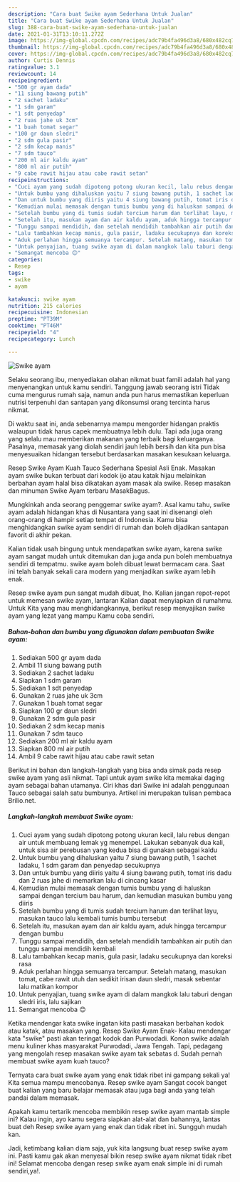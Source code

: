 ```yaml
---
description: "Cara buat Swike ayam Sederhana Untuk Jualan"
title: "Cara buat Swike ayam Sederhana Untuk Jualan"
slug: 388-cara-buat-swike-ayam-sederhana-untuk-jualan
date: 2021-01-31T13:10:11.272Z
image: https://img-global.cpcdn.com/recipes/adc79b4fa496d3a8/680x482cq70/swike-ayam-foto-resep-utama.jpg
thumbnail: https://img-global.cpcdn.com/recipes/adc79b4fa496d3a8/680x482cq70/swike-ayam-foto-resep-utama.jpg
cover: https://img-global.cpcdn.com/recipes/adc79b4fa496d3a8/680x482cq70/swike-ayam-foto-resep-utama.jpg
author: Curtis Dennis
ratingvalue: 3.1
reviewcount: 14
recipeingredient:
- "500 gr ayam dada"
- "11 siung bawang putih"
- "2 sachet ladaku"
- "1 sdm garam"
- "1 sdt penyedap"
- "2 ruas jahe uk 3cm"
- "1 buah tomat segar"
- "100 gr daun sledri"
- "2 sdm gula pasir"
- "2 sdm kecap manis"
- "7 sdm tauco"
- "200 ml air kaldu ayam"
- "800 ml air putih"
- "9 cabe rawit hijau atau cabe rawit setan"
recipeinstructions:
- "Cuci ayam yang sudah dipotong potong ukuran kecil, lalu rebus dengan air untuk membuang lemak yg menempel. Lakukan sebanyak dua kali, untuk sisa air perebusan yang kedua bisa di gunakan sebagai kaldu"
- "Untuk bumbu yang dihaluskan yaitu 7 siung bawang putih, 1 sachet ladaku, 1 sdm garam dan penyedap secukupnya"
- "Dan untuk bumbu yang diiris yaitu 4 siung bawang putih, tomat iris dadu dan 2 ruas jahe di memarkan lalu di cincang kasar"
- "Kemudian mulai memasak dengan tumis bumbu yang di haluskan sampai dengan tercium bau harum, dan kemudian masukan bumbu yang diiris"
- "Setelah bumbu yang di tumis sudah tercium harum dan terlihat layu, masukan tauco lalu kembali tumis bumbu tersebut"
- "Setelah itu, masukan ayam dan air kaldu ayam, aduk hingga tercampur dengan bumbu"
- "Tunggu sampai mendidih, dan setelah mendidih tambahkan air putih dan tunggu sampai mendidih kembali"
- "Lalu tambahkan kecap manis, gula pasir, ladaku secukupnya dan koreksi rasa"
- "Aduk perlahan hingga semuanya tercampur. Setelah matang, masukan tomat, cabe rawit utuh dan sedikit irisan daun sledri, masak sebentar lalu matikan kompor"
- "Untuk penyajian, tuang swike ayam di dalam mangkok lalu taburi dengan sledri iris, lalu sajikan"
- "Semangat mencoba 😊"
categories:
- Resep
tags:
- swike
- ayam

katakunci: swike ayam 
nutrition: 215 calories
recipecuisine: Indonesian
preptime: "PT39M"
cooktime: "PT46M"
recipeyield: "4"
recipecategory: Lunch

---
```



![Swike ayam](https://img-global.cpcdn.com/recipes/adc79b4fa496d3a8/680x482cq70/swike-ayam-foto-resep-utama.jpg)

Selaku seorang ibu, menyediakan olahan nikmat buat famili adalah hal yang menyenangkan untuk kamu sendiri. Tanggung jawab seorang istri Tidak cuma mengurus rumah saja, namun anda pun harus memastikan keperluan nutrisi terpenuhi dan santapan yang dikonsumsi orang tercinta harus nikmat.

Di waktu  saat ini, anda sebenarnya mampu mengorder hidangan praktis walaupun tidak harus capek membuatnya lebih dulu. Tapi ada juga orang yang selalu mau memberikan makanan yang terbaik bagi keluarganya. Pasalnya, memasak yang diolah sendiri jauh lebih bersih dan kita pun bisa menyesuaikan hidangan tersebut berdasarkan masakan kesukaan keluarga. 

Resep Swike Ayam Kuah Tauco Sederhana Spesial Asli Enak. Masakan ayam swike bukan terbuat dari kodok ijo atau katak hijau melainkan berbahan ayam halal bisa dikatakan ayam masak ala swike. Resep masakan dan minuman Swike Ayam terbaru MasakBagus.

Mungkinkah anda seorang penggemar swike ayam?. Asal kamu tahu, swike ayam adalah hidangan khas di Nusantara yang saat ini disenangi oleh orang-orang di hampir setiap tempat di Indonesia. Kamu bisa menghidangkan swike ayam sendiri di rumah dan boleh dijadikan santapan favorit di akhir pekan.

Kalian tidak usah bingung untuk mendapatkan swike ayam, karena swike ayam sangat mudah untuk ditemukan dan juga anda pun boleh membuatnya sendiri di tempatmu. swike ayam boleh dibuat lewat bermacam cara. Saat ini telah banyak sekali cara modern yang menjadikan swike ayam lebih enak.

Resep swike ayam pun sangat mudah dibuat, lho. Kalian jangan repot-repot untuk memesan swike ayam, lantaran Kalian dapat menyiapkan di rumahmu. Untuk Kita yang mau menghidangkannya, berikut resep menyajikan swike ayam yang lezat yang mampu Kamu coba sendiri.

<!--inarticleads1-->

##### Bahan-bahan dan bumbu yang digunakan dalam pembuatan Swike ayam:

1. Sediakan 500 gr ayam dada
1. Ambil 11 siung bawang putih
1. Sediakan 2 sachet ladaku
1. Siapkan 1 sdm garam
1. Sediakan 1 sdt penyedap
1. Gunakan 2 ruas jahe uk 3cm
1. Gunakan 1 buah tomat segar
1. Siapkan 100 gr daun sledri
1. Gunakan 2 sdm gula pasir
1. Sediakan 2 sdm kecap manis
1. Gunakan 7 sdm tauco
1. Sediakan 200 ml air kaldu ayam
1. Siapkan 800 ml air putih
1. Ambil 9 cabe rawit hijau atau cabe rawit setan


Berikut ini bahan dan langkah-langkah yang bisa anda simak pada resep swike ayam yang asli nikmat. Tapi untuk ayam swike kita memakai daging ayam sebagai bahan utamanya. Ciri khas dari Swike ini adalah penggunaan Tauco sebagai salah satu bumbunya. Artikel ini merupakan tulisan pembaca Brilio.net. 

<!--inarticleads2-->

##### Langkah-langkah membuat Swike ayam:

1. Cuci ayam yang sudah dipotong potong ukuran kecil, lalu rebus dengan air untuk membuang lemak yg menempel. Lakukan sebanyak dua kali, untuk sisa air perebusan yang kedua bisa di gunakan sebagai kaldu
1. Untuk bumbu yang dihaluskan yaitu 7 siung bawang putih, 1 sachet ladaku, 1 sdm garam dan penyedap secukupnya
1. Dan untuk bumbu yang diiris yaitu 4 siung bawang putih, tomat iris dadu dan 2 ruas jahe di memarkan lalu di cincang kasar
1. Kemudian mulai memasak dengan tumis bumbu yang di haluskan sampai dengan tercium bau harum, dan kemudian masukan bumbu yang diiris
1. Setelah bumbu yang di tumis sudah tercium harum dan terlihat layu, masukan tauco lalu kembali tumis bumbu tersebut
1. Setelah itu, masukan ayam dan air kaldu ayam, aduk hingga tercampur dengan bumbu
1. Tunggu sampai mendidih, dan setelah mendidih tambahkan air putih dan tunggu sampai mendidih kembali
1. Lalu tambahkan kecap manis, gula pasir, ladaku secukupnya dan koreksi rasa
1. Aduk perlahan hingga semuanya tercampur. Setelah matang, masukan tomat, cabe rawit utuh dan sedikit irisan daun sledri, masak sebentar lalu matikan kompor
1. Untuk penyajian, tuang swike ayam di dalam mangkok lalu taburi dengan sledri iris, lalu sajikan
1. Semangat mencoba 😊


Ketika mendengar kata swike ingatan kita pasti masakan berbahan kodok atau katak, atau masakan yang. Resep Swike Ayam Enak- Kalau mendengar kata &#34;swike&#34; pasti akan teringat kodok dan Purwodadi. Konon swike adalah menu kuliner khas masyarakat Purwodadi, Jawa Tengah. Tapi, pedagang yang mengolah resep masakan swike ayam tak sebatas d. Sudah pernah membuat swike ayam kuah tauco? 

Ternyata cara buat swike ayam yang enak tidak ribet ini gampang sekali ya! Kita semua mampu mencobanya. Resep swike ayam Sangat cocok banget buat kalian yang baru belajar memasak atau juga bagi anda yang telah pandai dalam memasak.

Apakah kamu tertarik mencoba membikin resep swike ayam mantab simple ini? Kalau ingin, ayo kamu segera siapkan alat-alat dan bahannya, lantas buat deh Resep swike ayam yang enak dan tidak ribet ini. Sungguh mudah kan. 

Jadi, ketimbang kalian diam saja, yuk kita langsung buat resep swike ayam ini. Pasti kamu gak akan menyesal bikin resep swike ayam nikmat tidak ribet ini! Selamat mencoba dengan resep swike ayam enak simple ini di rumah sendiri,ya!.

